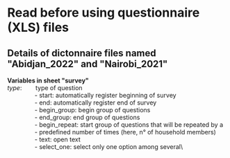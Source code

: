 # Read before using questionnaire (XLS) files

## Details of dictonnaire files named "Abidjan_2022" and "Nairobi_2021"

**Variables in sheet "survey"**  
*type*:&nbsp;&nbsp;&nbsp;&nbsp;&nbsp;&nbsp;&nbsp;&nbsp;type of question\
&nbsp;&nbsp;&nbsp;&nbsp;&nbsp;&nbsp;&nbsp;&nbsp;&nbsp;&nbsp;&nbsp;&nbsp;&nbsp;&nbsp;&nbsp;&nbsp;- start: automatically register beginning of survey\
&nbsp;&nbsp;&nbsp;&nbsp;&nbsp;&nbsp;&nbsp;&nbsp;&nbsp;&nbsp;&nbsp;&nbsp;&nbsp;&nbsp;&nbsp;&nbsp;- end: automatically register end of survey\
&nbsp;&nbsp;&nbsp;&nbsp;&nbsp;&nbsp;&nbsp;&nbsp;&nbsp;&nbsp;&nbsp;&nbsp;&nbsp;&nbsp;&nbsp;&nbsp;- begin_group: begin group of questions\
&nbsp;&nbsp;&nbsp;&nbsp;&nbsp;&nbsp;&nbsp;&nbsp;&nbsp;&nbsp;&nbsp;&nbsp;&nbsp;&nbsp;&nbsp;&nbsp;- end_group: end group of questions\
&nbsp;&nbsp;&nbsp;&nbsp;&nbsp;&nbsp;&nbsp;&nbsp;&nbsp;&nbsp;&nbsp;&nbsp;&nbsp;&nbsp;&nbsp;&nbsp;- begin_repeat: start group of questions that will be repeated by a\
&nbsp;&nbsp;&nbsp;&nbsp;&nbsp;&nbsp;&nbsp;&nbsp;&nbsp;&nbsp;&nbsp;&nbsp;&nbsp;&nbsp;&nbsp;&nbsp;- predefined number of times (here, n° of household members)\
&nbsp;&nbsp;&nbsp;&nbsp;&nbsp;&nbsp;&nbsp;&nbsp;&nbsp;&nbsp;&nbsp;&nbsp;&nbsp;&nbsp;&nbsp;&nbsp;- text: open text\
&nbsp;&nbsp;&nbsp;&nbsp;&nbsp;&nbsp;&nbsp;&nbsp;&nbsp;&nbsp;&nbsp;&nbsp;&nbsp;&nbsp;&nbsp;&nbsp;- select_one: select only one option among several\
